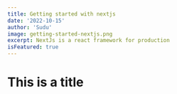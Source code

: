 ```yaml
---
title: Getting started with nextjs
date: '2022-10-15'
author: 'Sudu'
image: getting-started-nextjs.png
excerpt: NextJs is a react framework for production
isFeatured: true
---
```


# This is a title
